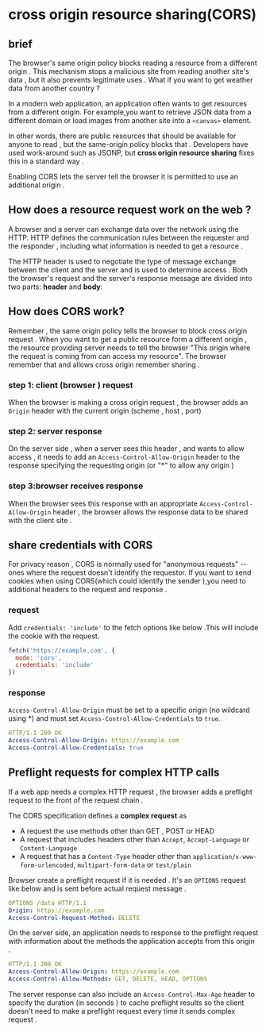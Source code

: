 # cross origin resource sharing(CORS)

## brief

The browser's same origin policy blocks reading a resource from a different origin . This mechanism stops a malicious site from reading another site's data , but it also prevents legitimate uses . What if you want to get weather data from another country ?

In a modern web application, an application often wants to get resources from a different  origin. For example,you want to retrieve JSON data from a different domain or load images from another site into a `<canvas>` element.

In other words, there are public resources that should be available for anyone to read , but the same-origin policy blocks that . Developers have used work-around such as JSONP, but **cross origin resource sharing** fixes this in a standard way .

Enabling CORS lets the server tell the browser it is permitted to use an additional origin .

## How does a resource request work on the web ?

A browser and a server can exchange data over the network using the HTTP. HTTP defines the communication rules between the requester and the responder , including what information is needed to get a resource .

The HTTP header is used to negotiate the type of message exchange between the client and the server and is used to determine access . Both the browser's request and the server's response message are divided into two parts: **header** and **body**:

## How does CORS work?

Remember , the same origin policy tells the browser to block cross origin request . When you want to get a public resource form a different origin , the resource providing server needs to tell the browser "This origin where the request is coming from can access my resource". The browser remember that and allows cross origin remember sharing .

### step 1: client (browser ) request

When the browser is making a cross origin request , the browser adds an `Origin` header with the current origin (scheme , host , port)

### step 2: server response

On the server side , when a server sees this header , and wants to allow access , it needs to add an `Access-Control-Allow-Origin` header to the response specifying the requesting origin (or "*" to allow any origin )

### step 3:browser receives response

When the browser sees this response with an appropriate `Access-Control-Allow-Origin` header , the browser allows the response data to be shared with the client site .

## share credentials with CORS

For privacy reason , CORS is normally used for "anonymous requests" --ones where the request doesn't identify the requestor. If you want to send cookies when using CORS(which could identify the sender ),you need to additional headers to the request and response .

### request

Add `credentials: 'include'` to the fetch options like below .This will include the cookie with the request.

```JavaScript
fetch('https://example.com', {
  mode: 'cors',
  credentials: 'include'
})
```

### response

`Access-Control-Allow-Origin` must be set to a specific origin (no wildcard using *) and must set `Access-Control-Allow-Credentials` to `true`.

```yaml
HTTP/1.1 200 OK
Access-Control-Allow-Origin: https://example.com
Access-Control-Allow-Credentials: true
```

## Preflight requests for complex HTTP  calls

If a web app needs a complex HTTP request , the browser adds a preflight request to the front of the request chain .

The CORS specification defines a **complex request** as

* A request the use methods other than GET , POST or HEAD
* A request that includes headers other than `Accept`, `Accept-Language` or `Content-Language`
* A request that has a `Content-Type` header other than `application/x-www-form-urlencoded`, `multipart-form-data` or `test/plain`

Browser create a preflight request if it is needed . It's an `OPTIONS` request like below and is sent before actual request message .

```yaml
OPTIONS /data HTTP/1.1
Origin: https://example.com
Access-Control-Request-Method: DELETE
```

On the server side, an application needs to response to the preflight request with information about the methods the application accepts from this origin .

```yaml
HTTP/1.1 200 OK
Access-Control-Allow-Origin: https://example.com
Access-Control-Allow-Methods: GET, DELETE, HEAD, OPTIONS
```

The server response can also include an `Access-Control-Max-Age` header to specify the duration (in seconds ) to cache preflight results so the client doesn't need to make a preflight request every time it sends complex request .
